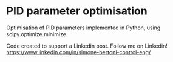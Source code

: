 # PID parameter optimisation

Optimisation of PID parameters implemented in Python, using scipy.optimize.minimize.

Code created to support a Linkedin post. Follow me on Linkedin! https://www.linkedin.com/in/simone-bertoni-control-eng/
